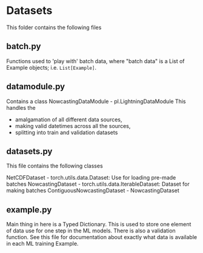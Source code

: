 # Datasets

This folder contains the following files

## batch.py

Functions used to 'play with' batch data, where "batch data" is a List of Example objects; i.e. `List[Example]`.

## datamodule.py

Contains a class NowcastingDataModule - pl.LightningDataModule
This handles the
 - amalgamation of all different data sources,
 - making valid datetimes across all the sources,
 - splitting into train and validation datasets


## datasets.py

This file contains the following classes

NetCDFDataset - torch.utils.data.Dataset: Use for loading pre-made batches
NowcastingDataset - torch.utils.data.IterableDataset: Dataset for making batches
ContiguousNowcastingDataset - NowcastingDataset

## example.py

Main thing in here is a Typed Dictionary. This is used to store one element of data use for one step in the ML models.
There is also a validation function. See this file for documentation about exactly what data is available in each ML
training Example.
